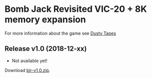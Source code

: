 # Bomb Jack Revisited VIC-20 + 8K memory expansion

For more information about the game see
[Dusty Tapes](https://ops.github.io/Dusty-Tapes/)

## Release v1.0 (2018-12-xx)

- Not available yet!

Download [bjr-v1.0.zip](releases/bjr-v1.0.zip).

